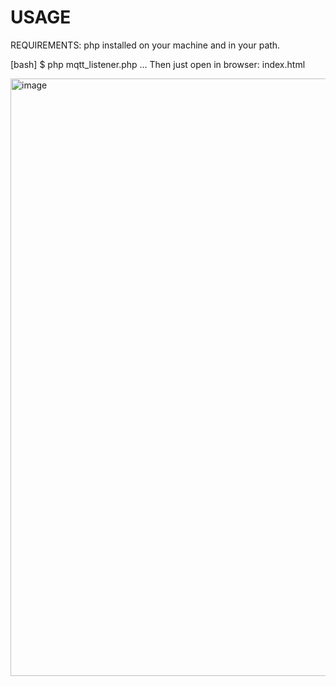 # USAGE

REQUIREMENTS: php installed on your machine and in your path.

[bash]
$ php mqtt_listener.php
...
Then just open in browser: index.html

<img width="1458" height="956" alt="image" src="https://github.com/user-attachments/assets/c27078f8-9195-4007-8d88-81e9d98fdcd6" />
